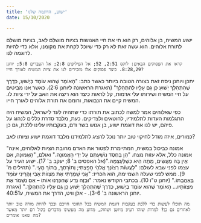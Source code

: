 ```yaml
---
title: 'ישוע, הדוגמה שלנו'
date: 15/10/2020

---
```


ישוע המשיח, בן אלוהים, רק הוא חי את חיי האנושות בציות מושלם לאב, בציות מושלם לתורת אלוהים. הוא עשה זאת לא רק כדי שיוכל לקחת את מקומנו, אלא כדי להיות לדוגמה לנו.

`קראו את הפסוקים הבאים: לוקס 2:51, 52; אל הפיליפים 2:8; אל העברים 5:8; יוחנן 8:28,29. כיצד פסוקים אלו מזכירים לנו את ציות המשיח לאורך חייו?`

יתכן ויוחנן ניסח זאת בצורה הטובה ביותר כאשר כתב: "הָאוֹמֵר שֶׁהוּא עוֹמֵד בְּיֵשׁוּעַ, כְּדֶרֶךְ שֶׁהִתְהַלֵּךְ יֵשׁוּעַ כֵּן גַּם עָלָיו לְהִתְהַלֵּךְ" (האגרת הראשונה ליוחנן 2:6). כאשר אנו מביטים על חיי המשיח ושירותו עלי אדמות, קל לראות כיצד הוא ריצה את האב על ידי ציות לו. המשיח קיים את הנבואות, ורומם את תורת אלוהים לאורך חייו.

כפי שאלוהים אמר למשה לכתוב את תורתו כדי שתהיה לעד לישראל, המשיח היה התגלמות העדות לתלמידיו, לחוטאים ולצדיקים. כעת, מלבד סדרת כללים לנהוג על פיהם, יש לנו את דוגמת ישוע, בן אנוש בשר ודם, בעקבותיו עלינו ללכת, גם כן.

כמורים, איזה מודל לחיקוי טוב יותר נוכל להציג לתלמידנו מלבד דוגמת ישוע וציותו לאב?

"אמונה כביכול במשיח, המתיימרת לפטור את האדם מחובת הציות לאלוהים, אינה אמונה כלל, אלא עזות מצח. "הֵן בַּחֶסֶד נוֹשַׁעְתֶּם עַל יְדֵי הָאֱמוּנָה." ואולם, "הָאֱמוּנָה, אִם אֵין בָּהּ מַעֲשִׂים, מֵתָה הִיא כְּשֶׁלְּעַצְמָהּ."(אל האפסים ב' 8; יעקב ב' 17). ישוע העיד על עצמו לפני שבא לעולם: "לַעֲשׂוֹת רְצוֹנְךָ אֱלהַֹי חָפָצְתִּי; וְתוֹרָתְךָ, בְּתוֹךְ מֵעָי." (תהילים מ' 9). ממש לפני שעלה השמיימה, הוא הכריז: "אֲנִי שָׁמַרְתִּי אֶת מִצְווֹת אָבִי וַהֲרֵינִי עוֹמֵד בְּאַהֲבָתוֹ." (יוחנן ט"ו 10). בכתבי הקודש נאמר: "וּבָזֶה נֵדַע שֶׁהִכַּרְנוּ אוֹתוֹ – אִם נִשְׁמֹר אֶת מִצְווֹתָיו... הָאוֹמֵר שֶׁהוּא עוֹמֵד בְּיֵשׁוּעַ, כְּדֶרֶךְ שֶׁהִתְהַלֵּךְ יֵשׁוּעַ כֵּן גַּם עָלָיו לְהִתְהַלֵּךְ." (איגרת יוחנן הראשונה ב' 3-6). - אלן וויט, הדרך את המשיח, ע40:51.

`מה תוכלו לעשות כדי ללכת בעקבות דוגמת המשיח בכל תחומי חייכם ובכך להיות מורה טוב יותר לאחרים גם כן? למרות שזהו רעיון מיושן ושחוק, מדוע מה מעשינו מדברים בקול רם יותר מאשר מה שאנו אומרים?`